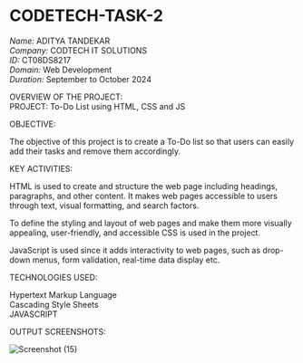 # CODETECH-TASK-2

*Name:* ADITYA TANDEKAR<BR>
*Company:* CODTECH IT SOLUTIONS <BR>
*ID:* CT08DS8217 <BR>
*Domain:* Web Development <br>
*Duration:* September to October 2024 <br>

OVERVIEW OF THE PROJECT:<br>
PROJECT: To-Do List using HTML, CSS and JS

OBJECTIVE:

The objective of this project is to create a To-Do list so that users can easily add their tasks and remove them accordingly.

KEY ACTIVITIES:

HTML is used to create and structure the web page including headings, paragraphs, and other content. It makes web pages accessible to users through text, visual formatting, and search factors.

To define the styling and layout of web pages and make them more visually appealing, user-friendly, and accessible CSS is used in the project.

JavaScript is used since it adds interactivity to web pages, such as drop-down menus, form validation, real-time data display etc. 


TECHNOLOGIES USED:

Hypertext Markup Language <br>
Cascading Style Sheets <br>
JAVASCRIPT <br>

OUTPUT SCREENSHOTS:

![Screenshot (15)](https://github.com/user-attachments/assets/b6619a96-bd54-4cf3-a63e-f9e6a8c7bafb)

